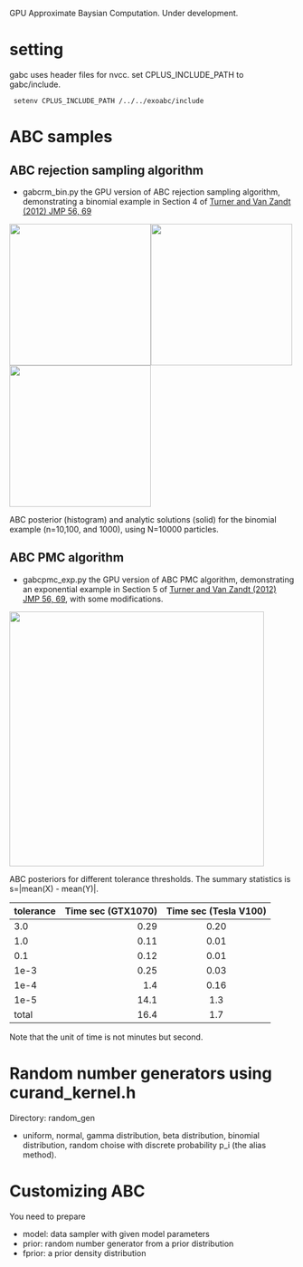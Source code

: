 GPU Approximate Baysian Computation. Under development.

# setting

gabc uses header files for nvcc. set CPLUS_INCLUDE_PATH to gabc/include.

```
 setenv CPLUS_INCLUDE_PATH /../../exoabc/include

```



# ABC samples

## ABC rejection sampling algorithm

- gabcrm_bin.py the GPU version of ABC rejection sampling algorithm, demonstrating a binomial example in Section 4 of [Turner and Van Zandt (2012) JMP 56, 69](https://www.sciencedirect.com/science/article/abs/pii/S0022249612000272?via%3Dihub)

<img src="https://github.com/HajimeKawahara/gabc/blob/master/documents/fig/abcrm10.png" Titie="explanation" Width=250px><img src="https://github.com/HajimeKawahara/gabc/blob/master/documents/fig/abcrm100.png" Titie="explanation" Width=250px><img src="https://github.com/HajimeKawahara/gabc/blob/master/documents/fig/abcrm1000.png" Titie="explanation" Width=250px>

ABC posterior (histogram) and analytic solutions (solid) for the binomial example (n=10,100, and 1000), using N=10000 particles.

## ABC PMC algorithm

- gabcpmc_exp.py the GPU version of ABC PMC algorithm, demonstrating an exponential example in Section 5 of [Turner and Van Zandt (2012) JMP 56, 69](https://www.sciencedirect.com/science/article/abs/pii/S0022249612000272?via%3Dihub), with some modifications.

<img src="https://github.com/HajimeKawahara/gabc/blob/master/documents/fig/pmc_exp_hh.png" Titie="explanation" Width=450px>

ABC posteriors for different tolerance thresholds. The summary statistics is s=|mean(X) - mean(Y)|.

| tolerance | Time sec (GTX1070) | Time sec (Tesla V100) |
|:----------|-----------:|:------------:|
| 3.0  | 0.29 | 0.20 |
| 1.0  | 0.11 | 0.01 |
| 0.1  | 0.12 | 0.01 |
| 1e-3 | 0.25 | 0.03 |
| 1e-4 | 1.4  | 0.16 |
| 1e-5 | 14.1 | 1.3 |
| total| 16.4 | 1.7 |

Note that the unit of time is not minutes but second.

# Random number generators using curand_kernel.h

Directory: random_gen

- uniform, normal, gamma distribution, beta distribution, binomial distribution, random choise with discrete probability p_i (the alias method).

# Customizing ABC

You need to prepare

- model: data sampler with given model parameters
- prior: random number generator from a prior distribution
- fprior: a prior density distribution

